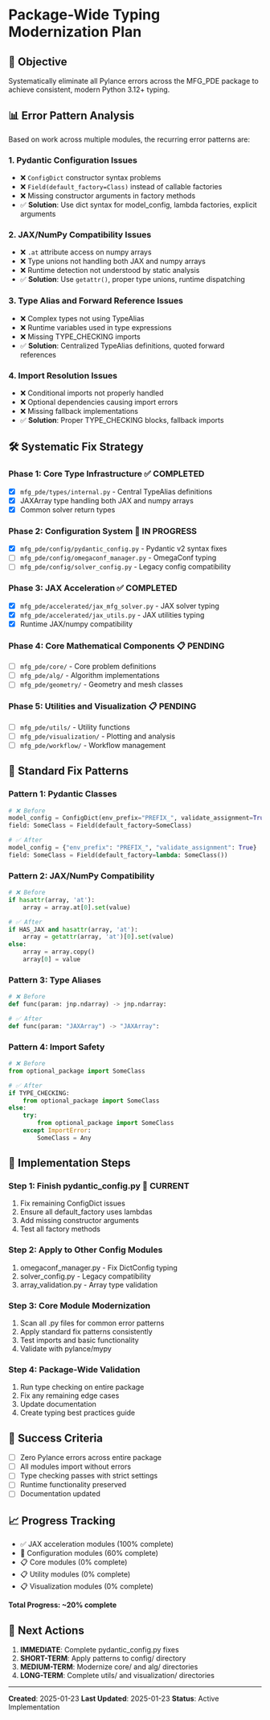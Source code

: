 # Package-Wide Typing Modernization Plan

## 🎯 **Objective**
Systematically eliminate all Pylance errors across the MFG_PDE package to achieve consistent, modern Python 3.12+ typing.

## 📊 **Error Pattern Analysis**

Based on work across multiple modules, the recurring error patterns are:

### 1. **Pydantic Configuration Issues**
- ❌ `ConfigDict` constructor syntax problems
- ❌ `Field(default_factory=Class)` instead of callable factories
- ❌ Missing constructor arguments in factory methods
- ✅ **Solution**: Use dict syntax for model_config, lambda factories, explicit arguments

### 2. **JAX/NumPy Compatibility Issues**
- ❌ `.at` attribute access on numpy arrays
- ❌ Type unions not handling both JAX and numpy arrays
- ❌ Runtime detection not understood by static analysis
- ✅ **Solution**: Use `getattr()`, proper type unions, runtime dispatching

### 3. **Type Alias and Forward Reference Issues**
- ❌ Complex types not using TypeAlias
- ❌ Runtime variables used in type expressions
- ❌ Missing TYPE_CHECKING imports
- ✅ **Solution**: Centralized TypeAlias definitions, quoted forward references

### 4. **Import Resolution Issues**
- ❌ Conditional imports not properly handled
- ❌ Optional dependencies causing import errors
- ❌ Missing fallback implementations
- ✅ **Solution**: Proper TYPE_CHECKING blocks, fallback imports

## 🛠️ **Systematic Fix Strategy**

### **Phase 1: Core Type Infrastructure** ✅ COMPLETED
- [x] `mfg_pde/types/internal.py` - Central TypeAlias definitions
- [x] JAXArray type handling both JAX and numpy arrays
- [x] Common solver return types

### **Phase 2: Configuration System** 🔄 IN PROGRESS
- [x] `mfg_pde/config/pydantic_config.py` - Pydantic v2 syntax fixes
- [ ] `mfg_pde/config/omegaconf_manager.py` - OmegaConf typing
- [ ] `mfg_pde/config/solver_config.py` - Legacy config compatibility

### **Phase 3: JAX Acceleration** ✅ COMPLETED
- [x] `mfg_pde/accelerated/jax_mfg_solver.py` - JAX solver typing
- [x] `mfg_pde/accelerated/jax_utils.py` - JAX utilities typing
- [x] Runtime JAX/numpy compatibility

### **Phase 4: Core Mathematical Components** 📋 PENDING
- [ ] `mfg_pde/core/` - Core problem definitions
- [ ] `mfg_pde/alg/` - Algorithm implementations
- [ ] `mfg_pde/geometry/` - Geometry and mesh classes

### **Phase 5: Utilities and Visualization** 📋 PENDING
- [ ] `mfg_pde/utils/` - Utility functions
- [ ] `mfg_pde/visualization/` - Plotting and analysis
- [ ] `mfg_pde/workflow/` - Workflow management

## 🔧 **Standard Fix Patterns**

### **Pattern 1: Pydantic Classes**
```python
# ❌ Before
model_config = ConfigDict(env_prefix="PREFIX_", validate_assignment=True)
field: SomeClass = Field(default_factory=SomeClass)

# ✅ After
model_config = {"env_prefix": "PREFIX_", "validate_assignment": True}
field: SomeClass = Field(default_factory=lambda: SomeClass())
```

### **Pattern 2: JAX/NumPy Compatibility**
```python
# ❌ Before
if hasattr(array, 'at'):
    array = array.at[0].set(value)

# ✅ After
if HAS_JAX and hasattr(array, 'at'):
    array = getattr(array, 'at')[0].set(value)
else:
    array = array.copy()
    array[0] = value
```

### **Pattern 3: Type Aliases**
```python
# ❌ Before
def func(param: jnp.ndarray) -> jnp.ndarray:

# ✅ After
def func(param: "JAXArray") -> "JAXArray":
```

### **Pattern 4: Import Safety**
```python
# ❌ Before
from optional_package import SomeClass

# ✅ After
if TYPE_CHECKING:
    from optional_package import SomeClass
else:
    try:
        from optional_package import SomeClass
    except ImportError:
        SomeClass = Any
```

## 📝 **Implementation Steps**

### **Step 1: Finish pydantic_config.py** 🔄 CURRENT
1. Fix remaining ConfigDict issues
2. Ensure all default_factory uses lambdas
3. Add missing constructor arguments
4. Test all factory methods

### **Step 2: Apply to Other Config Modules**
1. omegaconf_manager.py - Fix DictConfig typing
2. solver_config.py - Legacy compatibility
3. array_validation.py - Array type validation

### **Step 3: Core Module Modernization**
1. Scan all .py files for common error patterns
2. Apply standard fix patterns consistently
3. Test imports and basic functionality
4. Validate with pylance/mypy

### **Step 4: Package-Wide Validation**
1. Run type checking on entire package
2. Fix any remaining edge cases
3. Update documentation
4. Create typing best practices guide

## 🎯 **Success Criteria**

- [ ] Zero Pylance errors across entire package
- [ ] All modules import without errors
- [ ] Type checking passes with strict settings
- [ ] Runtime functionality preserved
- [ ] Documentation updated

## 📈 **Progress Tracking**

- ✅ JAX acceleration modules (100% complete)
- 🔄 Configuration modules (60% complete)
- 📋 Core modules (0% complete)
- 📋 Utility modules (0% complete)
- 📋 Visualization modules (0% complete)

**Total Progress: ~20% complete**

## 🚀 **Next Actions**

1. **IMMEDIATE**: Complete pydantic_config.py fixes
2. **SHORT-TERM**: Apply patterns to config/ directory
3. **MEDIUM-TERM**: Modernize core/ and alg/ directories
4. **LONG-TERM**: Complete utils/ and visualization/ directories

---

**Created**: 2025-01-23
**Last Updated**: 2025-01-23
**Status**: Active Implementation